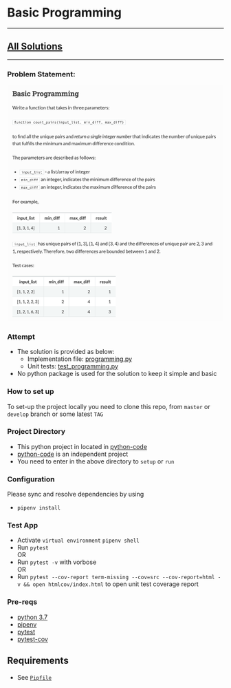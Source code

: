 # Basic Programming #

---
## [All Solutions](https://github.com/naeemark/assessment-pulsifi) ##
---

### Problem Statement:
![Problem](../screenshots/basic_programming.png)

### Attempt ###

 - The solution is provided as below:
    - Implementation file: [programming.py](../python-code/src/programming.py)
    - Unit tests: [test_programming.py](../python-code/src/test_programming.py)
  - No python package is used for the solution to keep it simple and basic


### How to set up ###
To set-up the project locally you need to clone this repo, from `master` or `develop` branch or some latest `TAG`

### Project Directory ###
- This python project in located in [python-code](../python-code)
- [python-code](../python-code) is an independent project
- You need to enter in the above directory to `setup` or `run`

### Configuration ###

Please sync and resolve dependencies by using
- `pipenv install`


### Test App
- Activate `virtual environment` `pipenv shell`   
- Run `pytest`   
   OR
- Run `pytest -v` with vorbose   
   OR
- Run `pytest --cov-report term-missing --cov=src --cov-report=html -v && open htmlcov/index.html` to open unit test coverage report

### Pre-reqs

- [python 3.7](https://www.python.org/downloads/release/python-376/)
- [pipenv](https://pipenv-fork.readthedocs.io/en/latest/)
- [pytest](https://docs.pytest.org/en/latest/)
- [pytest-cov](https://pypi.org/project/pytest-cov/)

## Requirements ##

- See [`Pipfile`](../python-code/Pipfile)